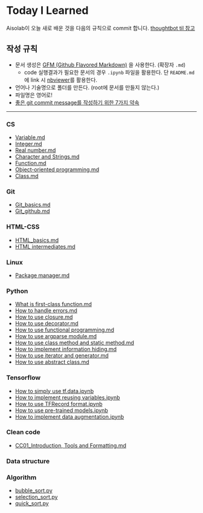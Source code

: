 # Today I Learned

Aisolab이 오늘 새로 배운 것을 다음의 규칙으로 commit 합니다. [thoughtbot til 참고](https://github.com/thoughtbot/til)

## 작성 규칙
* 문서 생성은 [GFM (Github Flavored Markdown)](https://help.github.com/articles/github-flavored-markdown/) 을 사용한다. (확장자 `.md`)
	+ code 실행결과가 필요한 문서의 경우 `.ipynb` 파일을 활용한다. 단 `README.md`에 link 시 [nbviewer](https://nbviewer.jupyter.org/)를 활용한다.
* 언어나 기술명으로 폴더를 만든다. (root에 문서를 만들지 않는다.)
* 파일명은 영어로!
* [좋은 git commit message를 작성하기 위한 7가지 약속](http://meetup.toast.com/posts/106)

---
### CS
* [Variable.md](https://github.com/aisolab/TIL/blob/master/CS/Variable.md)
* [Integer.md](https://github.com/aisolab/TIL/blob/master/CS/Integer.md)
* [Real number.md](https://github.com/aisolab/TIL/blob/master/CS/Real%20number.md)
* [Character and Strings.md](https://github.com/aisolab/TIL/blob/master/CS/Character%20and%20Strings.md)
* [Function.md](https://github.com/aisolab/TIL/blob/master/CS/Function.md)
* [Object-oriented programming.md](https://github.com/aisolab/TIL/blob/master/CS/Object-oriented%20programming.md)
* [Class.md](https://github.com/aisolab/TIL/blob/master/CS/Class.md)

### Git
* [Git_basics.md](https://github.com/aisolab/TIL/blob/master/Git/Git_basics.md)
* [Git_github.md](https://github.com/aisolab/TIL/blob/master/Git/Git_github.md)

### HTML-CSS
* [HTML_basics.md](https://github.com/aisolab/TIL/blob/master/HTML-CSS/HTML_basics.md)
* [HTML intermediates.md](https://github.com/aisolab/TIL/blob/master/HTML-CSS/HTML_intermediates.md)

### Linux
* [Package manager.md](https://github.com/aisolab/TIL/blob/master/Linux/Package%20manager.md)

### Python
* [What is first-class function.md](https://github.com/aisolab/TIL/blob/master/Python/What%20is%20first-class%20function.md)
* [How to handle errors.md](https://github.com/aisolab/TIL/blob/master/Python/How%20to%20handle%20errors.md)
* [How to use closure.md](https://github.com/aisolab/TIL/blob/master/Python/How%20to%20use%20closure.md)
* [How to use decorator.md](https://github.com/aisolab/TIL/blob/master/Python/How%20to%20use%20decorator.md)
* [How to use functional programming.md](https://github.com/aisolab/TIL/blob/master/Python/How%20to%20use%20functional%20programming.md)
* [How to use argparse module.md](https://github.com/aisolab/TIL/blob/master/Python/How%20to%20use%20argparse%20module.md)
* [How to use class method and static method.md](https://github.com/aisolab/TIL/blob/master/Python/How%20to%20use%20class%20method%20and%20static%20method.md)
* [How to implement information hiding.md](https://github.com/aisolab/TIL/blob/master/Python/How%20to%20implement%20information%20hiding.md)
* [How to use iterator and generator.md](https://github.com/aisolab/TIL/blob/master/Python/How%20to%20use%20iterator%20and%20generator.md)
* [How to use abstract class.md](https://github.com/aisolab/TIL/blob/master/Python/How%20to%20use%20abstract%20class.md)

### Tensorflow
* [How to simply use tf.data.ipynb](https://nbviewer.jupyter.org/github/aisolab/TIL/blob/master/Tensorflow/How%20to%20simply%20use%20tf.data.ipynb)
* [How to implement reusing variables.ipynb](https://nbviewer.jupyter.org/github/aisolab/TIL/blob/master/Tensorflow/How%20to%20implement%20reusing%20variables.ipynb)
* [How to use TFRecord format.ipynb](https://nbviewer.jupyter.org/github/aisolab/TIL/blob/master/Tensorflow/How%20to%20use%20TFRecord%20format.ipynb)
* [How to use pre-trained models.ipynb](https://nbviewer.jupyter.org/github/aisolab/TIL/blob/master/Tensorflow/How%20to%20use%20pre-trained%20models.ipynb)
* [How to implement data augmentation.ipynb](https://nbviewer.jupyter.org/github/aisolab/TIL/blob/master/Tensorflow/How%20to%20implement%20data%20augmentation.ipynb)

### Clean code
* [CC01_Introduction, Tools and Formatting.md](https://github.com/aisolab/TIL/blob/master/Clean_code/CC01_Introduction%2C%20Tools%20and%20Formatting.md)

### Data structure


### Algorithm
* [bubble_sort.py](https://github.com/aisolab/TIL/blob/master/Algorithm/bubble_sort.py)
* [selection_sort.py](https://github.com/aisolab/TIL/blob/master/Algorithm/selection_sort.py)
* [quick_sort.py](https://github.com/aisolab/TIL/blob/master/Algorithm/quick_sort.py)
